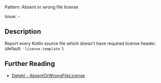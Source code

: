 Pattern: Absent or wrong file license

Issue: -

## Description

Report every Kotlin source file which doesn't have required license header. (default: `'license.template'`)

## Further Reading

* [Detekt - AbsentOrWrongFileLicense](https://detekt.github.io/detekt/comments.html#absentorwrongfilelicense)